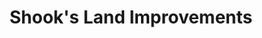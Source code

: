 ---
title: "Shook's Land Improvements"
url: /kresgeville/shooks-land-improvements/
shop: garden centre
---